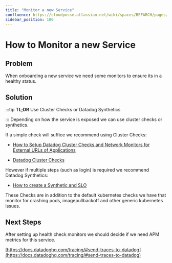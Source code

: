 ```yaml
---
title: "Monitor a new Service"
confluence: https://cloudposse.atlassian.net/wiki/spaces/REFARCH/pages/1295876536/How+to+Monitor+a+new+Service
sidebar_position: 100
---
```


# How to Monitor a new Service

## Problem
When onboarding a new service we need some monitors to ensure its in a healthy status.

## Solution

:::tip
**TL;DR** Use Cluster Checks or Datadog Synthetics

:::
Depending on how the service is exposed we can use cluster checks or synthetics.

If a simple check will suffice we recommend using Cluster Checks:

- [How to Setup Datadog Cluster Checks and Network Monitors for External URLs of Applications](/reference-architecture/how-to-guides/integrations/datadog/how-to-setup-datadog-cluster-checks-and-network-monitors-for-ext)

- [Datadog Cluster Checks](/reference-architecture/components/datadog-agent/datadog-cluster-checks)

However if multiple steps (such as login) is required we recommend Datadog Synthetics:

- [How to create a Synthetic and SLO](/reference-architecture/how-to-guides/integrations/datadog/how-to-create-a-synthetic-and-slo)

These Checks are in addition to the default kubernetes checks we have that monitor for crashing pods, imagepullbackoff and other generic kubernetes issues.

## Next Steps
After setting up health check monitors we should decide if we need APM metrics for this service.

[https://docs.datadoghq.com/tracing/#send-traces-to-datadog](https://docs.datadoghq.com/tracing/#send-traces-to-datadog)


